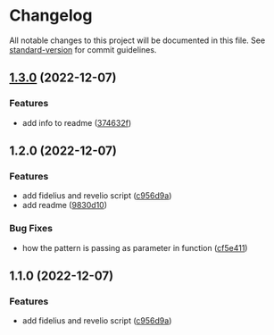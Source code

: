 # Changelog

All notable changes to this project will be documented in this file. See [standard-version](https://github.com/conventional-changelog/standard-version) for commit guidelines.

## [1.3.0](https://github.com/jparadasb/charms/compare/v1.2.0...v1.3.0) (2022-12-07)


### Features

* add info to readme ([374632f](https://github.com/jparadasb/charms/commit/374632f5174bc48f0869ecdf51d9caf2063bdc29))

## 1.2.0 (2022-12-07)


### Features

* add fidelius and revelio script ([c956d9a](https://github.com/jparadasb/charms/commit/c956d9a587b04d338c1f7f7b309645354ec69737))
* add readme ([9830d10](https://github.com/jparadasb/charms/commit/9830d105b5ffa7b5bd46fe25820456368c610d4d))


### Bug Fixes

* how the pattern is passing as parameter in function ([cf5e411](https://github.com/jparadasb/charms/commit/cf5e411b4090efda554e9d045680bf4eb3bbdbdd))

## 1.1.0 (2022-12-07)


### Features

* add fidelius and revelio script ([c956d9a](https://github.com/jparadasb/charms/commit/c956d9a587b04d338c1f7f7b309645354ec69737))
